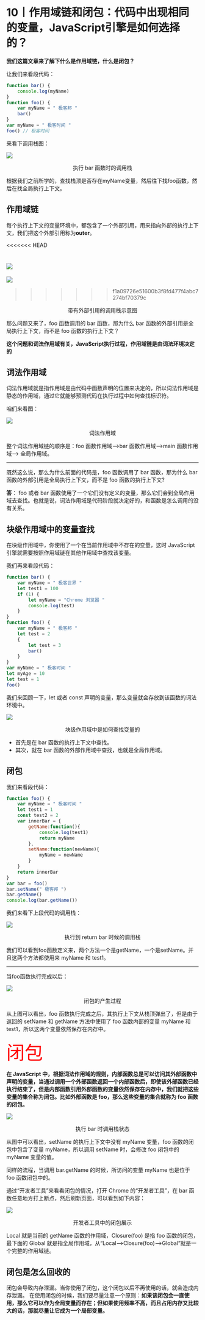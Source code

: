 # 10丨作用域链和闭包：代码中出现相同的变量，JavaScript引擎是如何选择的？

**我们这篇文章来了解下什么是作用域链，什么是闭包？**

让我们来看段代码：
```JavaScript
function bar() {
    console.log(myName)
}
function foo() {
    var myName = " 极客邦 "
    bar()
}
var myName = " 极客时间 "
foo() // 极客时间
```

来看下调用栈图：

![ ](https://cdn.jsdelivr.net/gh/hzy1257664828/Images/img/1723edf04ec79e95.png)
<center>执行 bar 函数时的调用栈
</center>

根据我们之前所学的，查找栈顶是否存在myName变量，然后往下找foo函数，然后在找全局执行上下文。

## 作用域链

每个执行上下文的变量环境中，都包含了一个外部引用，用来指向外部的执行上下文，我们把这个外部引用称为**outer**。

<<<<<<< HEAD

![](https://cdn.jsdelivr.net/gh/hzy1257664828/Images/img/1723eeee3c1d6171.png)
=======
![](https://user-gold-cdn.xitu.io/2020/5/23/1723eeee3c1d6171?w=1294&h=1026&f=png&s=315039)
>>>>>>> f1a09726e51600b3f8fd477f4abc7274bf70379c
<center>带有外部引用的调用栈示意图
</center>

那么问题又来了，foo 函数调用的 bar 函数，那为什么 bar 函数的外部引用是全局执行上下文，而不是 foo 函数的执行上下文？

**这个问题和词法作用域有关，JavaScript执行过程，作用域链是由词法环境决定的**

## 词法作用域

词法作用域就是指作用域是由代码中函数声明的位置来决定的，所以词法作用域是静态的作用域，通过它就能够预测代码在执行过程中如何查找标识符。

咱们来看图：

![](https://cdn.jsdelivr.net/gh/hzy1257664828/Images/img/1723ef1c8665d5fd.png)
<center>词法作用域
</center>

整个词法作用域链的顺序是：foo 函数作用域—>bar 函数作用域—>main 函数作用域—> 全局作用域。
***
既然这么说，那么为什么前面的代码是，foo 函数调用了 bar 函数，那为什么 bar 函数的外部引用是全局执行上下文，而不是 foo 函数的执行上下文?

**答**： foo 或者 bar 函数使用了一个它们没有定义的变量，那么它们会到全局作用域去查找。也就是说，词法作用域是代码阶段就决定好的，和函数是怎么调用的没有关系。

## 块级作用域中的变量查找

在块级作用域中，你使用了一个在当前作用域中不存在的变量，这时 JavaScript 引擎就需要按照作用域链在其他作用域中查找该变量。

我们再来看段代码：
```JavaScript
function bar() {
    var myName = " 极客世界 "
    let test1 = 100
    if (1) {
        let myName = "Chrome 浏览器 "
        console.log(test)
    }
}
function foo() {
    var myName = " 极客邦 "
    let test = 2
    {
        let test = 3
        bar()
    }
}
var myName = " 极客时间 "
let myAge = 10
let test = 1
foo()
```
我们来回顾一下，let 或者 const 声明的变量，那么变量就会存放到该函数的词法环境中。

![](https://cdn.jsdelivr.net/gh/hzy1257664828/Images/img/1723efc0f8356100.png)
<center>块级作用域中是如何查找变量的
</center>

- 首先是在 bar 函数的执行上下文中查找。
- 其次，就在 bar 函数的外部作用域中查找，也就是全局作用域。

## 闭包

我们来看段代码：
```JavaScript
function foo() {
    var myName = " 极客时间 "
    let test1 = 1
    const test2 = 2
    var innerBar = {
        getName:function(){
            console.log(test1)
            return myName
        },
        setName:function(newName){
            myName = newName
        }
    }
    return innerBar
}
var bar = foo()
bar.setName(" 极客邦 ")
bar.getName()
console.log(bar.getName())
```
我们来看下上段代码的调用栈：

![](https://cdn.jsdelivr.net/gh/hzy1257664828/Images/img/1723f08630d609b3.png)
<center>执行到 return bar 时候的调用栈
</center>

我们可以看到foo函数定义来，两个方法一个是getName，一个是setName。并且这两个方法都使用来 myName 和 test1。
***
当foo函数执行完成以后：

![](https://cdn.jsdelivr.net/gh/hzy1257664828/Images/img/1723f12a9e9e0238-20200525155508774.png)
<center>闭包的产生过程
</center>

从上图可以看出，foo 函数执行完成之后，其执行上下文从栈顶弹出了，但是由于返回的 setName 和 getName 方法中使用了 foo 函数内部的变量 myName 和 test1，所以这两个变量依然保存在内存中。

<font color=red size=10>闭包</font>

**在 JavaScript 中，根据词法作用域的规则，内部函数总是可以访问其外部函数中声明的变量，当通过调用一个外部函数返回一个内部函数后，即使该外部函数已经执行结束了，但是内部函数引用外部函数的变量依然保存在内存中，我们就把这些变量的集合称为闭包。比如外部函数是 foo，那么这些变量的集合就称为 foo 函数的闭包。**


![](https://cdn.jsdelivr.net/gh/hzy1257664828/Images/img/1723f14f65e68dc6-20200525155737645.png)
<center>执行 bar 时调用栈状态
</center>

从图中可以看出，setName 的执行上下文中没有 myName 变量，foo 函数的闭包中包含了变量 myName，所以调用 setName 时，会修改 foo 闭包中的 myName 变量的值。

同样的流程，当调用 bar.getName 的时候，所访问的变量 myName 也是位于 foo 函数闭包中的。

通过“开发者工具”来看看闭包的情况，打开 Chrome 的“开发者工具”，在 bar 函数任意地方打上断点，然后刷新页面，可以看到如下内容：

![](https://cdn.jsdelivr.net/gh/hzy1257664828/Images/img/1723f15ee44749f8-20200525155751674.png)
<center>开发者工具中的闭包展示
</center>

Local 就是当前的 getName 函数的作用域，Closure(foo) 是指 foo 函数的闭包，最下面的 Global 就是指全局作用域，从“Local–>Closure(foo)–>Global”就是一个完整的作用域链。

## 闭包是怎么回收的

闭包会导致内存泄漏。当你使用了闭包，这个闭包以后不再使用的话，就会造成内存泄漏。
在使用闭包的时候，我们要尽量注意一个原则：**如果该闭包会一直使用，那么它可以作为全局变量而存在；但如果使用频率不高，而且占用内存又比较大的话，那就尽量让它成为一个局部变量。**
